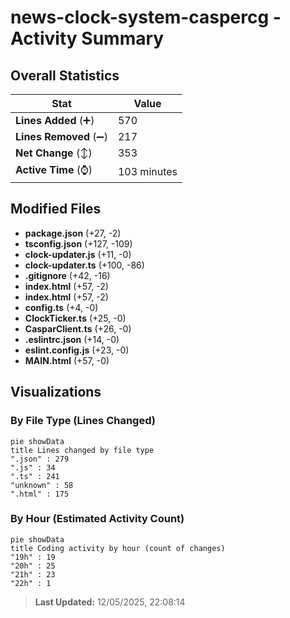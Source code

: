 # news-clock-system-caspercg - Activity Summary 

## Overall Statistics

| Stat                   | Value                                                             |
| ---------------------- | ----------------------------------------------------------------- |
| **Lines Added** (➕)   | 570                                          |
| **Lines Removed** (➖) | 217                                        |
| **Net Change** (↕)    | 353                |
| **Active Time** (⌚)   | 103 minutes |


## Modified Files
- **package.json** (+27, -2)
- **tsconfig.json** (+127, -109)
- **clock-updater.js** (+11, -0)
- **clock-updater.ts** (+100, -86)
- **.gitignore** (+42, -16)
- **index.html** (+57, -2)
- **index.html** (+57, -2)
- **config.ts** (+4, -0)
- **ClockTicker.ts** (+25, -0)
- **CasparClient.ts** (+26, -0)
- **.eslintrc.json** (+14, -0)
- **eslint.config.js** (+23, -0)
- **MAIN.html** (+57, -0)

## Visualizations

### By File Type (Lines Changed)

```mermaid
pie showData
title Lines changed by file type
".json" : 279
".js" : 34
".ts" : 241
"unknown" : 58
".html" : 175
```

### By Hour (Estimated Activity Count)

```mermaid
pie showData
title Coding activity by hour (count of changes)
"19h" : 19
"20h" : 25
"21h" : 23
"22h" : 1
```


> **Last Updated:** 12/05/2025, 22:08:14
